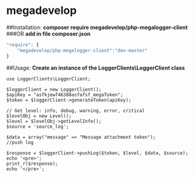 # megadevelop

##Installation:
**composer require megadevelop/php-megalogger-client**
###OR
**add in file composer.json**
```javascript
"require": {
	"megadevelop/php-megalogger-client":"dev-master"
}
```
##Usage:
**Create an instance of the LoggerClients\LoggerClient class**

```
use LoggerClients\LoggerClient;

$loggerClient = new LoggerClient();
$apiKey = "asfkjewf46388asfafsf_megaToken";
$token = $loggerClient->generateToken(apiKey);

// Get level: info, debug, warning, error, critical
$levelObj = new Level();
$level = $levelObj->getLevelInfo();
$source = 'source_log';

$data = array("message" => "Message attachment token");
//push log 

$response = $loggerClient->pushLog($token, $level, $data, $source);
echo '<pre>';
print_r($response);
echo '</pre>';
```



